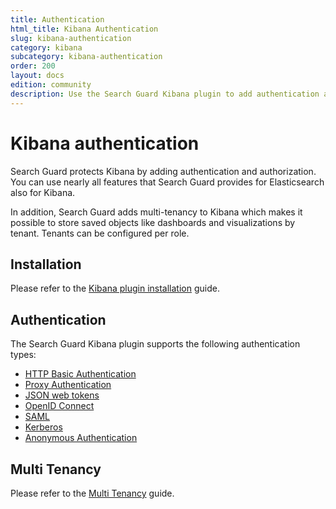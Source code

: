 ```yaml
---
title: Authentication
html_title: Kibana Authentication
slug: kibana-authentication
category: kibana
subcategory: kibana-authentication
order: 200
layout: docs
edition: community
description: Use the Search Guard Kibana plugin to add authentication and session management to Kibana.
---
```

<!---
Copyright 2020 floragunn GmbH
-->

# Kibana authentication

Search Guard protects Kibana by adding authentication and authorization. You can use nearly all features that Search Guard provides for Elasticsearch also for Kibana.

In addition, Search Guard adds multi-tenancy to Kibana which makes it possible to store saved objects like dashboards and visualizations by tenant. Tenants can be configured per role.

## Installation

Please refer to the [Kibana plugin installation](kibana_installation.md) guide.

## Authentication

The Search Guard Kibana plugin supports the following authentication types:

* [HTTP Basic Authentication](kibana_authentication_basicauth.md)
* [Proxy Authentication](kibana_authentication_proxy.md)
* [JSON web tokens](kibana_authentication_jwt.md)
* [OpenID Connect](kibana_authentication_openid.md)
* [SAML](kibana_authentication_saml.md)
* [Kerberos](kibana_authentication_kerberos.md)
* [Anonymous Authentication](kibana_authentication_anonymous.md)

## Multi Tenancy

Please refer to the [Multi Tenancy](kibana_multitenancy.md) guide.